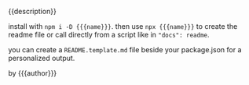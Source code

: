 {{description}}

install with `npm i -D {{{name}}}`. then use `npx {{{name}}}` to create the readme file or call directly from a script like in `"docs": readme`.

you can create a `README.template.md` file beside your package.json for a personalized output.

by {{{author}}}